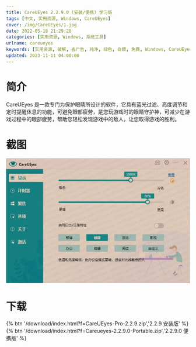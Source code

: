 ```yaml
---
title: CareUEyes 2.2.9.0 (安装/便携) 学习版
tags: [中文, 实用资源, Windows, CareUEyes]
cover: /img/CareUEyes/1.jpg
date: 2022-05-18 21:29:20
categories: [实用资源, Windows, 系统工具]
urlname: careueyes
keywords: [实用资源, 破解, 去广告, 纯净, 绿色, 白嫖, 免费, Windows, CareUEyes]
updated: 2023-11-11 04:00:00
---
```


# 简介

CareUEyes 是一款专门为保护眼睛所设计的软件，它具有蓝光过滤、亮度调节和定时提醒休息的功能，可避免眼部疲劳，是您玩游戏时的眼睛守护神，可减少在游戏过程中的眼部疲劳，帮助您轻松发现游戏中的敌人，让您取得游戏的胜利。

# 截图

![](/img/CareUEyes/2.jpg)

# 下载

{% btn '/download/index.html?f=CareUEyes-Pro-2.2.9.zip','2.2.9 安装版' %}
<br>
{% btn '/download/index.html?f=Careueyes-2.2.9.0-Portable.zip','2.2.9.0 便携版' %}
